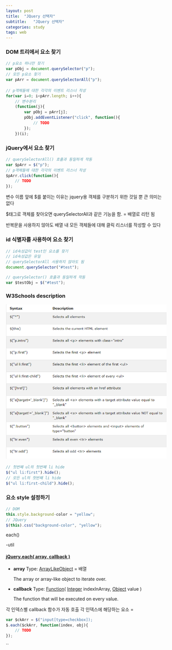 ```yaml
---
layout: post
title:  "JQuery 선택자"
subtitle:   "JQuery 선택자"
categories: study
tags: web
---
```



### DOM 트리에서 요소 찾기
```javascript
// p요소 하나만 찾기
var pObj = document.querySelector("p");
// 모든 p요소 찾기
var pArr = document.querySelectorAll("p");

// p객체들에 대한 각각의 이벤트 리스너 작성
for(var i=0; i<pArr.length; i++){
	// 변수분리 
	(function(j){
		var pObj = pArr[j];
		pObj.addEventListener("click", function(){
			// TODO
		});
	})(i);
```

### jQuery에서 요소 찾기
```javascript
// querySelectorAll() 호출과 동일하게 작동
var $pArr = $("p");
// p객체들에 대한 각각의 이벤트 리스너 작성
$pArr.click(function(){
	// TODO
});
```

변수 이름 앞에 $를 붙이는 이유는 jquery용 객체를 구분하기 위한 것일 뿐 큰 의미는 없다

$태그로 객체를 찾아오면 querySelectorAll과 같은 기능을 함. = 배열로 리턴 됨

반복문을 사용하지 않아도 배열 내 모든 객체들에 대해 클릭 리스너를 작성할 수 있다



### id 식별자를 사용하여 요소 찾기
```javascript
// id속성값이 test인 요소를 찾기
// id속성값은 유일
// querySelectorAll 사용하지 않아도 됨
document.querySelector("#test");
```

```javascript
// querySelector() 호출과 동일하게 작동
var $testObj = $("#test");
```

### W3Schools description

![jquery selector](https://github.com/ette9844/writing_md/blob/master/imgs/jquery_selector.PNG?raw=true)

```javascript
// 첫번째 ul의 첫번째 li hide
$("ul li:first").hide();
// 모든 ul의 첫번째 li hide
$("ul li:first-child").hide();
```

### 요소 style 설정하기

```javascript
// DOM
this.style.background-color = "yellow";
// JQuery
$(this).css("background-color", "yellow");
```
each()

-util
#### [jQuery.each( array, callback )](https://api.jquery.com/jQuery.each/#jQuery-each-array-callback)
-   **array**
    Type:  [ArrayLikeObject](http://api.jquery.com/Types/#ArrayLikeObject)  =  배열
    
    The array or array-like object to iterate over.
    
-   **callback**
    Type:  [Function](http://api.jquery.com/Types/#Function)(  [Integer](http://api.jquery.com/Types/#Integer)  indexInArray,  [Object](http://api.jquery.com/Types/#Object)  value )
    
    The function that will be executed on every value.

각 인덱스별 callback 함수가 자동 호출
각 인덱스에 해당하는 요소 = 
```js
var $ckArr = $("input[type=checkbox]);
$.each($ckArr, function(index, obj){
	// TODO
});
```

``
<!--stackedit_data:
eyJoaXN0b3J5IjpbLTEwODY3ODMyNjYsMTE0MTYyMjQzNiwtMT
A0ODU4MTUxNF19
-->